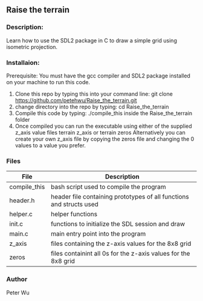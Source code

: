 ## Raise the terrain

### Description:
Learn how to use the SDL2 package in C to 
draw a simple grid using isometric projection.

### Installaion:
Prerequisite: You must have the gcc compiler and SDL2 package installed on your machine to run this code.
1) Clone this repo by typing this into your command line: git clone https://github.com/petehwu/Raise_the_terrain.git
2) change directory into the repo by typing: cd Raise\_the\_terrain
3) Compile this code by typing: ./compile\_this inside the Raise\_the\_terrain folder
4) Once compiled you can run the executable using either of the supplied z\_axis value files
terrain z\_axis  or terrain zeros   Alternatively you can create your own z\_axis file by copying the zeros file and changing the 0 values to a value you prefer. 


### Files
File|Description
---|---
compile\_this | bash script used to compile the program
header.h | header file containing prototypes of all functions and structs used
helper.c | helper functions
init.c | functions to initialize the SDL session and draw
main.c | main entry point into the program
z\_axis | files containing the z-axis values for the 8x8 grid
zeros | files containint all 0s for the z-axis values for the 8x8 grid 

### Author
Peter Wu
